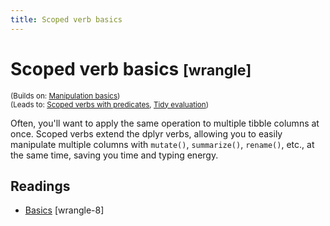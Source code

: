 ```yaml
---
title: Scoped verb basics
---
```


<!-- Generated automatically from manip-scoped.yml. Do not edit by hand -->

# Scoped verb basics <small class='wrangle'>[wrangle]</small>
<small>(Builds on: [Manipulation basics](manip-basics.md))</small>  
<small>(Leads to: [Scoped verbs with predicates](manip-scoped-2.md), [Tidy evaluation](tidy-eval.md))</small>

Often, you'll want to apply the same operation to multiple tibble columns at once.
Scoped verbs extend the dplyr verbs, allowing you to easily manipulate multiple 
columns with `mutate()`, `summarize()`, `rename()`, etc., at the same time, 
saving you time and typing energy.

## Readings

  * [Basics](https://dcl-wrangle.stanford.edu/scoped_basics.html) [wrangle-8]


